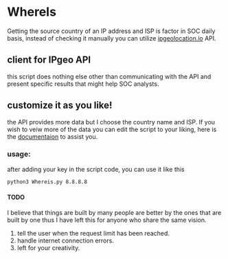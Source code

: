 # WhereIs
Getting the source country of an IP address and ISP is factor in SOC daily basis, instead of checking it manually you can utilize [ipgeolocation.io](https://ipgeolocation.io) API.

## client for IPgeo API
this script does nothing else other than communicating with the API and present specific results that might help SOC analysts.
## customize it as you like!
the API provides more data but I choose the country name and ISP. If you wish to veiw more of the data you can edit the script to your liking, here is the [documentaion](https://ipgeolocation.io/documentation/ip-geolocation-api.html) to assist you.
### usage:
after adding your key in the script code, you can use it like this
```bash
python3 Whereis.py 8.8.8.8
```

#### TODO
I believe that things are built by many people are better by the ones that are built by one thus I have left this for anyone who share the same vision.
  1. tell the user when the request limit has been reached.
  2. handle internet connection errors.
  3. left for your creativity.
